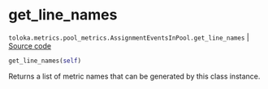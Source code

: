# get_line_names
`toloka.metrics.pool_metrics.AssignmentEventsInPool.get_line_names` | [Source code](https://github.com/Toloka/toloka-kit/blob/v1.2.0/src/metrics/pool_metrics.py#L125)

```python
get_line_names(self)
```

Returns a list of metric names that can be generated by this class instance.

